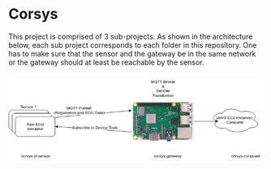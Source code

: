 # Corsys

This project is comprised of 3 sub-projects. As shown in the architecture below, each sub project corresponds to each folder in this repository. One has to make sure that the sensor and the gateway be in the same network or the gateway should at least be reachable by the sensor.

![CorsysArch](images/Corsys-GeneralArchitectureGit.png)
